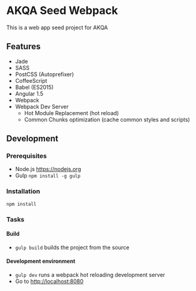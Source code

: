 # AKQA Seed Webpack

This is a web app seed project for AKQA

## Features
- Jade
- SASS
- PostCSS (Autoprefixer)
- CoffeeScript
- Babel (ES2015)
- Angular 1.5
- Webpack
- Webpack Dev Server 
  - Hot Module Replacement (hot reload)
  - Common Chunks optimization (cache common styles and scripts)


## Development

### Prerequisites
- Node.js <https://nodejs.org>
- Gulp `npm install -g gulp`

### Installation
`npm install`


### Tasks
#### Build
  - `gulp build` builds the project from the source

#### Development environment
  - `gulp dev` runs a webpack hot reloading development server
  - Go to <http://localhost:8080>